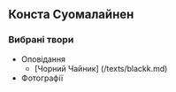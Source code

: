 ## Конста Суомалайнен
### Вибрані твори
- Оповідання
  - [Чорний Чайник] (/texts/blackk.md)
- Фотографії
